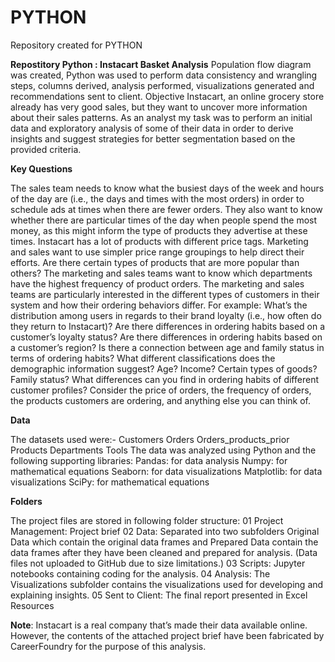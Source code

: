 # PYTHON
Repository created for PYTHON

**Repostitory Python : Instacart Basket Analysis**
Population flow diagram was created, Python was used to perform data consistency and wrangling steps, columns derived, analysis performed, visualizations generated and recommendations sent to client.
Objective
Instacart, an online grocery store already has very good sales, but they want to uncover more information about their sales patterns. As an analyst my task was to perform an initial data and exploratory analysis of some of their data in order to derive insights and suggest strategies for better segmentation based on the provided criteria.

**Key Questions**

The sales team needs to know what the busiest days of the week and hours of the day are (i.e., the days and times with the most orders) in order to schedule ads at times when there are fewer orders.
They also want to know whether there are particular times of the day when people spend the most money, as this might inform the type of products they advertise at these times. Instacart has a lot of products with different price tags. Marketing and sales want to use simpler price range groupings to help direct their efforts. Are there certain types of products that are more popular than others? The marketing and sales teams want to know which departments have the highest frequency of product orders. The marketing and sales teams are particularly interested in the different types of customers in their system and how their ordering behaviors differ. For example: What’s the distribution among users in regards to their brand loyalty (i.e., how often do they return to Instacart)? Are there differences in ordering habits based on a customer’s loyalty status? Are there differences in ordering habits based on a customer’s region? Is there a connection between age and family status in terms of ordering habits? What different classifications does the demographic information suggest? Age? Income? Certain types of goods? Family status? What differences can you find in ordering habits of different customer profiles? Consider the price of orders, the frequency of orders, the products customers are ordering, and anything else you can think of.

**Data**

The datasets used were:- Customers
Orders
Orders_products_prior
Products
Departments
Tools
The data was analyzed using Python and the following supporting libraries: Pandas: for data analysis Numpy: for mathematical equations Seaborn: for data visualizations Matplotlib: for data visualizations SciPy: for mathematical equations

**Folders**

The project files are stored in following folder structure: 01 Project Management: Project brief 02 Data: Separated into two subfolders Original Data which contain the original data frames and Prepared Data contain the data frames after they have been cleaned and prepared for analysis. (Data files not uploaded to GitHub due to size limitations.) 03 Scripts: Jupyter notebooks containing coding for the analysis. 04 Analysis: The Visualizations subfolder contains the visualizations used for developing and explaining insights. 05 Sent to Client: The final report presented in Excel
Resources

**Note**: Instacart is a real company that’s made their data available online. However, the contents of the attached project brief have been fabricated by CareerFoundry for the purpose of this analysis.
